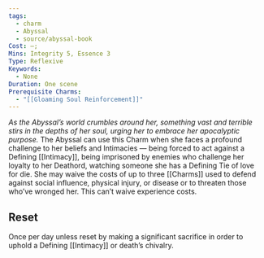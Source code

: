 ```yaml
---
tags:
  - charm
  - Abyssal
  - source/abyssal-book
Cost: —; 
Mins: Integrity 5, Essence 3
Type: Reflexive
Keywords:
  - None
Duration: One scene
Prerequisite Charms:
  - "[[Gloaming Soul Reinforcement]]"
---
```

*As the Abyssal’s world crumbles around her, something vast and terrible stirs in the depths of her soul, urging her to embrace her apocalyptic purpose.*
The Abyssal can use this Charm when she faces a profound challenge to her beliefs and Intimacies — being forced to act against a Defining [[Intimacy]], being imprisoned by enemies who challenge her loyalty to her Deathord, watching someone she has a Defining Tie of love for die. She may waive the costs of up to three [[Charms]] used to defend against social influence, physical injury, or disease or to threaten those who’ve wronged her. This can’t waive experience costs.
## Reset 
Once per day unless reset by making a significant sacrifice in order to uphold a Defining [[Intimacy]] or death’s chivalry.